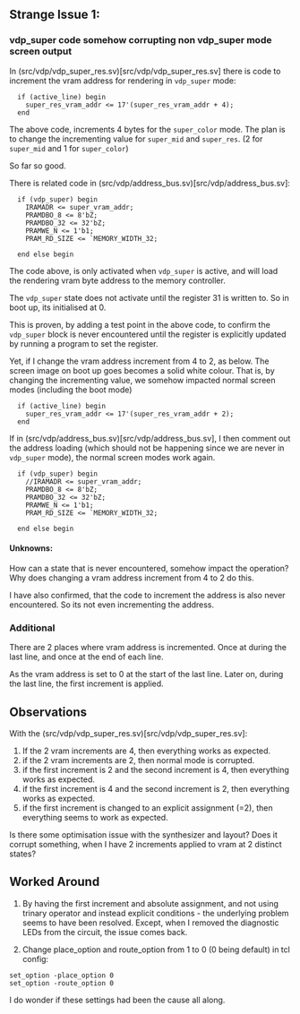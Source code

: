 
## Strange Issue 1:

### vdp_super code somehow corrupting non vdp_super mode screen output

In (src/vdp/vdp_super_res.sv)[src/vdp/vdp_super_res.sv] there is code to increment the vram address for rendering in `vdp_super` mode:

```
  if (active_line) begin
    super_res_vram_addr <= 17'(super_res_vram_addr + 4);
  end
```

The above code, increments 4 bytes for the `super_color` mode.  The plan is to change the incrementing value for `super_mid` and `super_res`.  (2 for `super_mid` and 1 for `super_color`)

So far so good.

There is related code in (src/vdp/address_bus.sv)[src/vdp/address_bus.sv]:

```
  if (vdp_super) begin
    IRAMADR <= super_vram_addr;
    PRAMDBO_8 <= 8'bZ;
    PRAMDBO_32 <= 32'bZ;
    PRAMWE_N <= 1'b1;
    PRAM_RD_SIZE <= `MEMORY_WIDTH_32;

  end else begin
```

The code above, is only activated when `vdp_super` is active, and will load the rendering vram byte address to the memory controller.

The `vdp_super` state does not activate until the register 31 is written to.  So in boot up, its initialised at 0.

This is proven, by adding a test point in the above code, to confirm the `vdp_super` block is never encountered until the register is explicitly updated by running a program to set the register.

Yet, if I change the vram address increment from 4 to 2, as below.  The screen image on boot up goes becomes a solid white colour.  That is, by changing the incrementing value, we somehow impacted normal screen modes (including the boot mode)

```
  if (active_line) begin
    super_res_vram_addr <= 17'(super_res_vram_addr + 2);
  end
```

If in (src/vdp/address_bus.sv)[src/vdp/address_bus.sv], I then comment out the address loading (which should not be happening since we are never in `vdp_super` mode), the normal screen modes work again.

```
  if (vdp_super) begin
    //IRAMADR <= super_vram_addr;
    PRAMDBO_8 <= 8'bZ;
    PRAMDBO_32 <= 32'bZ;
    PRAMWE_N <= 1'b1;
    PRAM_RD_SIZE <= `MEMORY_WIDTH_32;

  end else begin
```

#### Unknowns:

How can a state that is never encountered, somehow impact the operation?  Why does changing a vram address increment from 4 to 2 do this.

I have also confirmed, that the code to increment the address is also never encountered.  So its not even incrementing the address.

### Additional

There are 2 places where vram address is incremented.  Once at during the last line, and once at the end of each line.

As the vram address is set to 0 at the start of the last line.  Later on, during the last line, the first increment is applied.

## Observations

With the (src/vdp/vdp_super_res.sv)[src/vdp/vdp_super_res.sv]:
1. If the 2 vram increments are 4, then everything works as expected.
2. if the 2 vram increments are 2, then normal mode is corrupted.
3. if the first increment is 2 and the second increment is 4, then everything works as expected.
4. if the first increment is 4 and the second increment is 2, then everything works as expected.
5. if the first increment is changed to an explicit assignment (=2), then everything seems to work as expected.


Is there some optimisation issue with the synthesizer and layout?  Does it corrupt something, when I have 2 increments applied to vram at 2 distinct states?

## Worked Around

1. By having the first increment and absolute assignment, and not using trinary operator and instead explicit conditions - the underlying problem seems to have been resolved.  Except, when I removed the diagnostic LEDs from the circuit, the issue comes back.

2. Change place_option and route_option from 1 to 0 (0 being default) in tcl config:

```
set_option -place_option 0
set_option -route_option 0
```

  I do wonder if these settings had been the cause all along.
